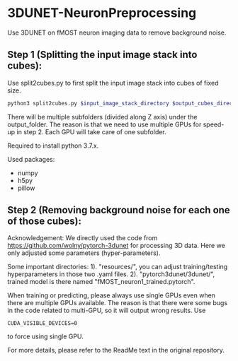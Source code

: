 # 3DUNET-NeuronPreprocessing
Use 3DUNET on fMOST neuron imaging data to remove background noise.

## Step 1 (Splitting the input image stack into cubes):
Use split2cubes.py to first split the input image stack into cubes of fixed size.
```bash
python3 split2cubes.py $input_image_stack_directory $output_cubes_directory
```
There will be multiple subfolders (divided along Z axis) under the output_folder. The reason is that we need to use multiple GPUs for speed-up in step 2. Each GPU will take care of one subfolder. 

Required to install python 3.7.x.

Used packages:
* numpy
* h5py
* pillow

## Step 2 (Removing background noise for each one of those cubes):

Acknowledgement: We directly used the code from https://github.com/wolny/pytorch-3dunet for processing 3D data. Here we only adjusted some parameters (hyper-parameters).

Some important directories:
1). "resources/", you can adjust training/testing hyperparameters in those two .yaml files.
2). "pytorch3dunet/3dunet/", trained model is there named "fMOST_neuron1_trained.pytorch".

When training or predicting, please always use single GPUs even when there are multiple GPUs available. The reason is that there were some bugs in the code related to multi-GPU, so it will output wrong results. Use
```
CUDA_VISIBLE_DEVICES=0
```
to force using single GPU.

For more details, please refer to the ReadMe text in the original repository.
